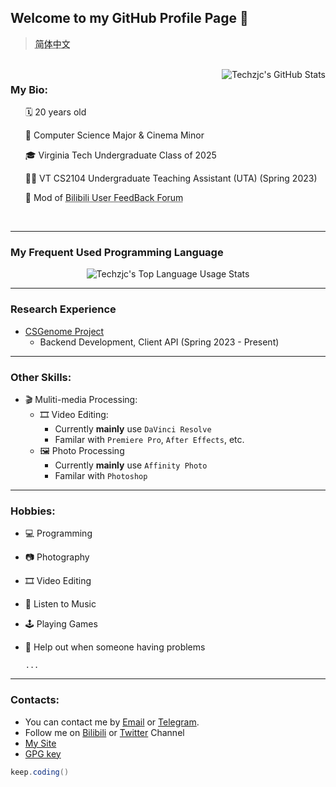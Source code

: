 ## Welcome to my GitHub Profile Page 👋

> <a href="./README-zh-CN.md" style="text-decoration: underline dotted;">简体中文</a>

<div>
<br>
<img align="right" src="https://vercel-g497813927.vercel.app/api?username=g497813927&count_private=true&show_icons=true&include_all_commits=true" alt="Techzjc's GitHub Stats">
<h3>My Bio:</h3>
<ul> 🗓 20 years old</ul>
<ul> 🎒 Computer Science Major &amp; Cinema Minor</ul>
<ul> 🎓 Virginia Tech Undergraduate Class of 2025</ul>
<ul> 👨‍💻 VT CS2104 Undergraduate Teaching Assistant (UTA) (Spring 2023)</ul>
<ul> 📝 Mod of <a href="https://www.bilibili.com/blackboard/activity-5zJxM3spoS.html" style="text-decoration: underline dotted;">Bilibili User FeedBack Forum</a></ul>
<br>
</div>



---

### My Frequent Used Programming Language

<div align=center>
<img src="https://vercel-g497813927.vercel.app/api/top-langs/?username=g497813927&langs_count=8&layout=compact" alt="Techzjc's Top Language Usage Stats">
</div>

---

### Research Experience

* [CSGenome Project](https://csgenome.org)
  * Backend Development, Client API (Spring 2023 - Present)

---

### Other Skills:

* 🎬 Muliti-media Processing:
  * 🎞 Video Editing:
    * Currently **mainly** use  `DaVinci Resolve`
    * Familar with `Premiere Pro`, `After Effects`, etc.
  * 🖼 Photo Processing
    * Currently **mainly** use  `Affinity Photo`
    * Familar with `Photoshop`

---

### Hobbies:

* 💻 Programming

* 📷 Photography

* 🎞 Video Editing

* 🎵 Listen to Music

* 🕹 Playing Games

* 👋 Help out when someone having problems

  `...`

---

### Contacts:

* You can contact me by [Email](mailto:admin@techzjc.com) or [Telegram](https://t.me/techzjc).
* Follow me on [Bilibili](https://space.bilibili.com/30023942) or [Twitter](https://twitter.com/techzjc) Channel
* [My Site](https://www.techzjc.com/index_en-US.html)
* [GPG key](https://github.com/g497813927.gpg)

```java
keep.coding()
```

